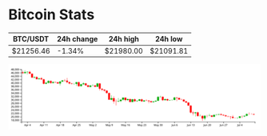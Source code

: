 # Bitcoin Stats

BTC/USDT|24h change|24h high|24h low|
|---|---|---|---|
|$21256.46|-1.34%|$21980.00|$21091.81|

<img src="./chart.svg">
